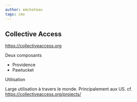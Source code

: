 ```yaml
---
author: emchateau
tags: cms
---
```




## Collective Access

https://collectiveaccess.org

Deux composants

- Providence
- Pawtucket

Utilisation

Large utilisation à travers le monde. Principalement aux US. cf. https://collectiveaccess.org/projects/